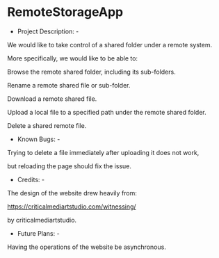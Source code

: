 # RemoteStorageApp

- Project Description: -

We would like to take control of a shared folder under a remote system.

More specifically, we would like to be able to:

Browse the remote shared folder, including its sub-folders.

Rename a remote shared file or sub-folder.

Download a remote shared file.

Upload a local file to a specified path under the remote shared folder.

Delete a shared remote file.

- Known Bugs: -

Trying to delete a file immediately after uploading it does not work,

but reloading the page should fix the issue.

- Credits: -

The design of the website drew heavily from:

https://criticalmediartstudio.com/witnessing/

by criticalmediartstudio.

- Future Plans: -

Having the operations of the website be asynchronous.
